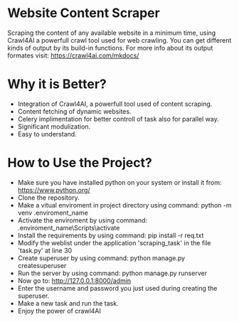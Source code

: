 # Website Content Scraper
Scraping the content of any available website in a minimum time, using Crawl4AI a powerfull crawl tool used for web crawling. You can get different kinds of output by its build-in functions. For more info about its output formates visit: https://crawl4ai.com/mkdocs/
# Why it is Better?
* Integration of Crawl4AI, a powerfull tool used of content scraping.
* Content fetching of dynamic websites.
* Celery implimentation for better controll of task also for parallel way.
* Significant modulization.
* Easy to understand.
# How to Use the Project?
* Make sure you have installed python on your system or install it from: https://www.python.org/
* Clone the repository.
* Make a vitual enviroment in project directory using command: python -m venv .enviroment_name
* Activate the enviroment by using command: .enviroment_name\Scripts\activate
* Install the requirements by using command: pip install -r req.txt
* Modify the weblist under the application 'scraping_task' in the file 'task.py' at line 30
* Create superuser by using command: python manage.py createsuperuser
* Run the server by using command: python manage.py runserver
* Now go to: http://127.0.0.1:8000/admin
* Enter the username and password you just used during creating the superuser.
* Make a new task and run the task.
* Enjoy the power of crawl4AI
